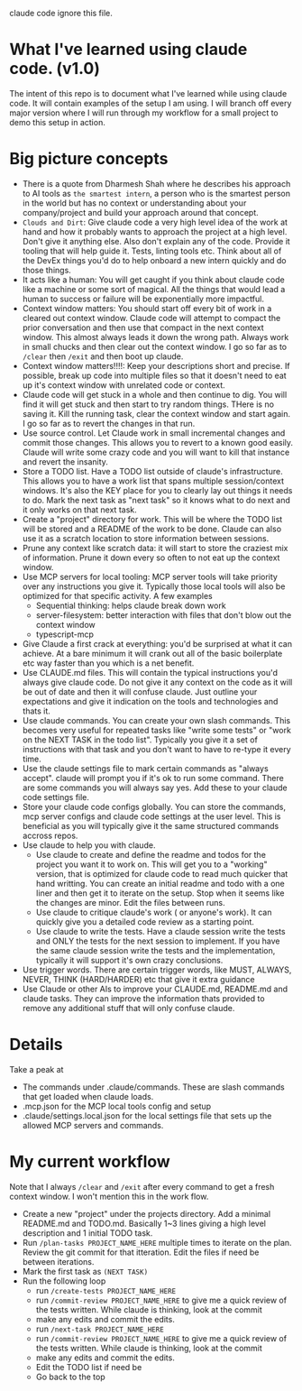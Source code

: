 claude code ignore this file.

# What I've learned using claude code. (v1.0)

The intent of this repo is to document what I've learned while using claude code. It will contain examples of the setup I am using. I will branch off every major version where I will run through my workflow for a small project to demo this setup in action.

# Big picture concepts

- There is a quote from Dharmesh Shah where he describes his approach to AI tools as `the smartest intern`, a person who is the smartest person in the world but has no context or understanding about your company/project and build your approach around that concept.
- `Clouds and Dirt`: Give claude code a very high level idea of the work at hand and how it probably wants to approach the project at a high level. Don't give it anything else. Also don't explain any of the code. Provide it tooling that will help guide it. Tests, linting tools etc. Think about all of the DevEx things you'd do to help onboard a new intern quickly and do those things.
- It acts like a human: You will get caught if you think about claude code like a machine or some sort of magical. All the things that would lead a human to success or failure will be exponentially more impactful.
- Context window matters: You should start off every bit of work in a cleared out context window. Claude code will attempt to compact the prior conversation and then use that compact in the next context window. This almost always leads it down the wrong path. Always work in small chucks and then clear out the context window. I go so far as to `/clear` then `/exit` and then boot up claude.
- Context window matters!!!!: Keep your descriptions short and precise. If possible, break up code into multiple files so that it doesn't need to eat up it's context window with unrelated code or context.
- Claude code will get stuck in a whole and then continue to dig. You will find it will get stuck and then start to try random things. THere is no saving it. Kill the running task, clear the context window and start again. I go so far as to revert the changes in that run.
- Use source control. Let Claude work in small incremental changes and commit those changes. This allows you to revert to a known good easily. Claude will write some crazy code and you will want to kill that instance and revert the insanity.
- Store a TODO list. Have a TODO list outside of claude's infrastructure. This allows you to have a work list that spans multiple session/context windows. It's also the KEY place for you to clearly lay out things it needs to do. Mark the next task as "next task" so it knows what to do next and it only works on that next task.
- Create a "project" directory for work. This will be where the TODO list will be stored and a README of the work to be done. Claude can also use it as a scratch location to store information between sessions.
- Prune any context like scratch data: it will start to store the craziest mix of information. Prune it down every so often to not eat up the context window.
- Use MCP servers for local tooling: MCP server tools will take priority over any instructions you give it. Typically those local tools will also be optimized for that specific activity. A few examples
  - Sequential thinking: helps claude break down work
  - server-filesystem: better interaction with files that don't blow out the context window
  - typescript-mcp
- Give Claude a first crack at everything: you'd be surprised at what it can achieve. At a bare minimum it will crank out all of the basic boilerplate etc way faster than you which is a net benefit.
- Use CLAUDE.md files. This will contain the typical instructions you'd always give claude code. Do not give it any context on the code as it will be out of date and then it will confuse claude. Just outline your expectations and give it indication on the tools and technologies and thats it.
- Use claude commands. You can create your own slash commands. This becomes very useful for repeated tasks like "write some tests" or "work on the NEXT TASK in the todo list". Typically you give it a set of instructions with that task and you don't want to have to re-type it every time.
- Use the claude settings file to mark certain commands as "always accept". claude will prompt you if it's ok to run some command. There are some commands you will always say yes. Add these to your claude code settings file.
- Store your claude code configs globally. You can store the commands, mcp server configs and claude code settings at the user level. This is beneficial as you will typically give it the same structured commands accross repos.
- Use claude to help you with claude.
  - Use claude to create and define the readme and todos for the project you want it to work on. This will get you to a "working" version, that is optimized for claude code to read much quicker that hand writting. You can create an initial readme and todo with a one liner and then get it to iterate on the setup. Stop when it seems like the changes are minor. Edit the files between runs.
  - Use claude to critique claude's work ( or anyone's work). It can quickly give you a detailed code review as a starting point.
  - Use claude to write the tests. Have a claude session write the tests and ONLY the tests for the next session to implement. If you have the same claude session write the tests and the implementation, typically it will support it's own crazy conclusions.
- Use trigger words. There are certain trigger words, like MUST, ALWAYS, NEVER, THINK (HARD/HARDER) etc that give it extra guidance
- Use Claude or other AIs to improve your CLAUDE.md, README.md and claude tasks. They can improve the information thats provided to remove any additional stuff that will only confuse claude.

# Details

Take a peak at

- The commands under .claude/commands. These are slash commands that get loaded when claude loads.
- .mcp.json for the MCP local tools config and setup
- .claude/settings.local.json for the local settings file that sets up the allowed MCP servers and commands.

# My current workflow

Note that I always `/clear` and `/exit` after every command to get a fresh context window. I won't mention this in the work flow.

- Create a new "project" under the projects directory. Add a minimal README.md and TODO.md. Basically 1~3 lines giving a high level description and 1 initial TODO task.
- Run `/plan-tasks PROJECT_NAME_HERE` multiple times to iterate on the plan. Review the git commit for that itteration. Edit the files if need be between iterations.
- Mark the first task as `(NEXT TASK)`
- Run the following loop
  - run `/create-tests PROJECT_NAME_HERE`
  - run `/commit-review PROJECT_NAME_HERE` to give me a quick review of the tests written. While claude is thinking, look at the commit
  - make any edits and commit the edits.
  - run `/next-task PROJECT_NAME_HERE`
  - run `/commit-review PROJECT_NAME_HERE` to give me a quick review of the tests written. While claude is thinking, look at the commit
  - make any edits and commit the edits.
  - Edit the TODO list if need be
  - Go back to the top
